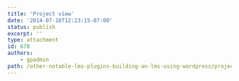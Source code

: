 ```yaml
---
title: 'Project view'
date: '2014-07-10T12:23:15-07:00'
status: publish
excerpt: ''
type: attachment
id: 678
authors:
    - gpadmin
path: /other-notable-lms-plugins-building-an-lms-using-wordpress/project-view
---
```

<!DOCTYPE html PUBLIC "-//W3C//DTD HTML 4.0 Transitional//EN" "http://www.w3.org/TR/REC-html40/loose.dtd">
<?xml encoding="UTF-8">

